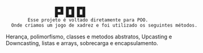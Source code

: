                       █▀█ █▀█ █▀█
                      █▀▀ █▄█ █▄█
            Esse projeto é voltado diretamente para POO.
      Onde criamos um jogo de xadrez e foi utilizado os seguintes métodos.
Herança, polimorfismo, classes e metodos abstratos, Upcasting e Downcasting,  listas e arrays, sobrecarga e encapsulamento.
